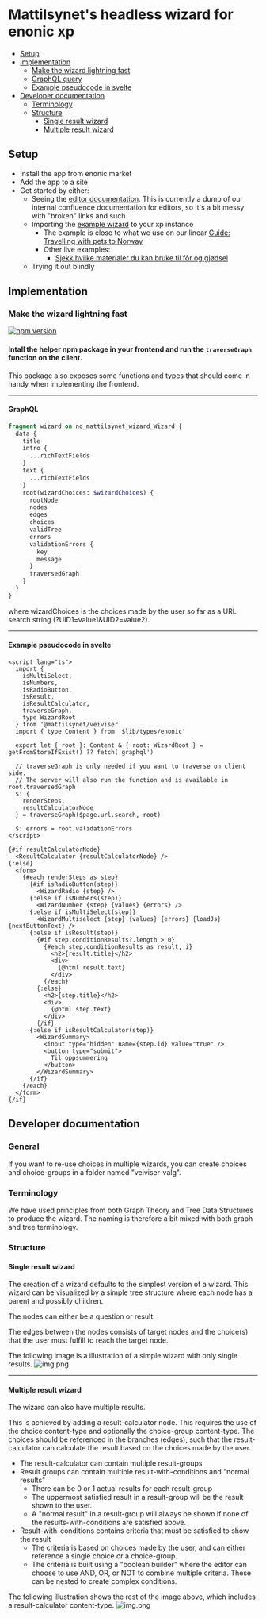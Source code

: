 # Mattilsynet's headless wizard for enonic xp
* [Setup](#setup)
* [Implementation](#Implementation)
  * [Make the wizard lightning fast](#Make-the-wizard-lightning-fast)
  * [GraphQL query](#GraphQL)
  * [Example pseudocode in svelte](#Example-pseudocode-in-svelte)
* [Developer documentation](#Developer-documentation)
  * [Terminology](#Terminology)
  * [Structure](#Structure)
    * [Single result wizard](#Single-result-wizard)
    * [Multiple result wizard](#Multiple-result-wizard)

## Setup
* Install the app from enonic market
* Add the app to a site
* Get started by either:
  * Seeing the [editor documentation](doc/editor-doc.pdf). This is currently a dump of our internal confluence documentation for editors, so it's a bit messy with "broken" links and such.
  * Importing the [example wizard](doc/wizard-example.zip) to your xp instance
    * The example is close to what we use on our linear [Guide: Travelling with pets to Norway](https://www.mattilsynet.no/dyr/kjaeledyr/reise-med-kjaeledyr/veiviser-reise-med-kjaeledyr)
    * Other live examples:
      * [Sjekk hvilke materialer du kan bruke til fôr og gjødsel](https://www.mattilsynet.no/veiviser-for-og-gjodsel)
  * Trying it out blindly

## Implementation
### Make the wizard lightning fast
[![npm version](https://badge.fury.io/js/@mattilsynet%2Fveiviser.svg)](https://badge.fury.io/js/@mattilsynet%2Fveiviser)
#### Intall the helper npm package in your frontend and run the `traverseGraph` function on the client.
This package also exposes some functions and types that should come in handy when implementing the frontend.

---

#### GraphQL
```graphql
fragment wizard on no_mattilsynet_wizard_Wizard {
  data {
    title
    intro {
      ...richTextFields
    }
    text {
      ...richTextFields
    }
    root(wizardChoices: $wizardChoices) {
      rootNode
      nodes
      edges
      choices
      validTree
      errors
      validationErrors {
        key
        message
      }
      traversedGraph
    }
  }
}
```
where wizardChoices is the choices made by the user so far as a URL search string (?UID1=value1&UID2=value2).

---

#### Example pseudocode in svelte

```sveltehtml
<script lang="ts">
  import {
    isMultiSelect,
    isNumbers,
    isRadioButton,
    isResult,
    isResultCalculator,
    traverseGraph,
    type WizardRoot
  } from '@mattilsynet/veiviser'
  import { type Content } from '$lib/types/enonic'

  export let { root }: Content & { root: WizardRoot } = getFromStoreIfExist() ?? fetch('graphql')

  // traverseGraph is only needed if you want to traverse on client side.
  // The server will also run the function and is available in root.traversedGraph
  $: {
    renderSteps,
    resultCalculatorNode
  } = traverseGraph($page.url.search, root)

  $: errors = root.validationErrors
</script>

{#if resultCalculatorNode}
  <ResultCalculator {resultCalculatorNode} />
{:else}
  <form>
    {#each renderSteps as step}
      {#if isRadioButton(step)}
        <WizardRadio {step} />
      {:else if isNumbers(step)}
        <WizardNumber {step} {values} {errors} />
      {:else if isMultiSelect(step)}
        <WizardMultiselect {step} {values} {errors} {loadJs} {nextButtonText} />
      {:else if isResult(step)}
        {#if step.conditionResults?.length > 0}
          {#each step.conditionResults as result, i}
            <h2>{result.title}</h2>
            <div>
              {@html result.text}
            </div>
          {/each}
        {:else}
          <h2>{step.title}</h2>
          <div>
            {@html step.text}
          </div>
        {/if}
      {:else if isResultCalculator(step)}
        <WizardSummary>
          <input type="hidden" name={step.id} value="true" />
          <button type="submit">
            Til oppsummering
          </button>
        </WizardSummary>
      {/if}
    {/each}
  </form>
{/if}
```

## Developer documentation
### General
If you want to re-use choices in multiple wizards, you can create choices and choice-groups in a folder named "veiviser-valg".
### Terminology
We have used principles from both Graph Theory and Tree Data Structures to produce the wizard.
The naming is therefore a bit mixed with both graph and tree terminology.

### Structure
#### Single result wizard
The creation of a wizard defaults to the simplest version of a wizard.
This wizard can be visualized by a simple tree structure where each node has a parent and possibly children.

The nodes can either be a question or result.

The edges between the nodes consists of target nodes and the choice(s) that the user must fulfill to reach the target node.

The following image is a illustration of a simple wizard with only single results.
![img.png](doc/simple-wizard.png)

---

#### Multiple result wizard
The wizard can also have multiple results.

This is achieved by adding a result-calculator node. This requires the use of the choice content-type and optionally the choice-group content-type. The choices should be referenced in the branches (edges), such that the result-calculator can calculate the result based on the choices made by the user.

* The result-calculator can contain multiple result-groups
* Result groups can contain multiple result-with-conditions and "normal results"
  * There can be 0 or 1 actual results for each result-group
  * The uppermost satisfied result in a result-group will be the result shown to the user.
  * A "normal result" in a result-group will always be shown if none of the results-with-conditions are satisfied above.
* Result-with-conditions contains criteria that must be satisfied to show the result
  * The criteria is based on choices made by the user, and can either reference a single choice or a choice-group.
  * The criteria is built using a "boolean builder" where the editor can choose to use AND, OR, or NOT to combine multiple criteria. These can be nested to create complex conditions.

The following illustration shows the rest of the image above, which includes a result-calculator content-type.
![img.png](doc/advanced-wizard.png)
